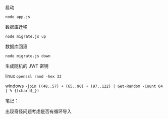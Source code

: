启动

`node app.js`

数据库迁移

`node migrate.js up`

数据库回滚

`node migrate.js down`

生成随机的 JWT 密钥

linux `openssl rand -hex 32`

windows `-join ((48..57) + (65..90) + (97..122) | Get-Random -Count 64 | % {[char]$_})`

笔记：

出现奇怪问题考虑是否有循环导入
